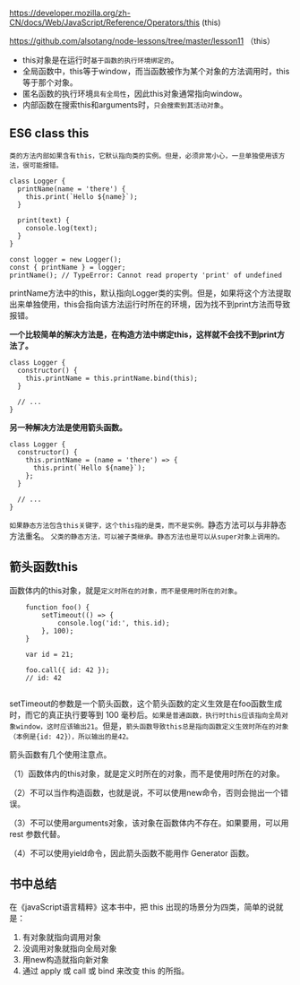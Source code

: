 https://developer.mozilla.org/zh-CN/docs/Web/JavaScript/Reference/Operators/this (this)

https://github.com/alsotang/node-lessons/tree/master/lesson11 （this）

- this对象是在运行时`基于函数的执行环境绑定的`。
- 全局函数中，this等于window，而当函数被作为某个对象的方法调用时，this等于那个对象。
- 匿名函数的执行环境`具有全局性`，因此this对象通常指向window。
- 内部函数在搜索this和arguments时，`只会搜索到其活动对象`。

## ES6 class this
`类的方法内部如果含有this，它默认指向类的实例。但是，必须非常小心，一旦单独使用该方法，很可能报错。`
```
class Logger {
  printName(name = 'there') {
    this.print(`Hello ${name}`);
  }

  print(text) {
    console.log(text);
  }
}

const logger = new Logger();
const { printName } = logger;
printName(); // TypeError: Cannot read property 'print' of undefined
```
printName方法中的this，默认指向Logger类的实例。但是，如果将这个方法提取出来单独使用，this会指向该方法运行时所在的环境，因为找不到print方法而导致报错。

**一个比较简单的解决方法是，在构造方法中绑定this，这样就不会找不到print方法了。**
```
class Logger {
  constructor() {
    this.printName = this.printName.bind(this);
  }

  // ...
}
```
**另一种解决方法是使用箭头函数。**
```
class Logger {
  constructor() {
    this.printName = (name = 'there') => {
      this.print(`Hello ${name}`);
    };
  }

  // ...
}
```
`如果静态方法包含this关键字，这个this指的是类，而不是实例。`静态方法可以与非静态方法重名。
`父类的静态方法，可以被子类继承。静态方法也是可以从super对象上调用的。`

## 箭头函数this

函数体内的this对象，就是`定义时所在的对象，而不是使用时所在的对象`。
```
    function foo() {
        setTimeout(() => {
            console.log('id:', this.id);
        }, 100);
    }

    var id = 21;

    foo.call({ id: 42 });
    // id: 42


```
setTimeout的参数是一个箭头函数，这个箭头函数的定义生效是在foo函数生成时，而它的真正执行要等到 100 毫秒后。`如果是普通函数，执行时this应该指向全局对象window，这时应该输出21`。但是，`箭头函数导致this总是指向函数定义生效时所在的对象（本例是{id: 42}），所以输出的是42。`

箭头函数有几个使用注意点。

（1）函数体内的this对象，就是定义时所在的对象，而不是使用时所在的对象。

（2）不可以当作构造函数，也就是说，不可以使用new命令，否则会抛出一个错误。

（3）不可以使用arguments对象，该对象在函数体内不存在。如果要用，可以用 rest 参数代替。

（4）不可以使用yield命令，因此箭头函数不能用作 Generator 函数。

## 书中总结
在《javaScript语言精粹》这本书中，把 this 出现的场景分为四类，简单的说就是：
1. 有对象就指向调用对象
2. 没调用对象就指向全局对象
3. 用new构造就指向新对象
4. 通过 apply 或 call 或 bind 来改变 this 的所指。